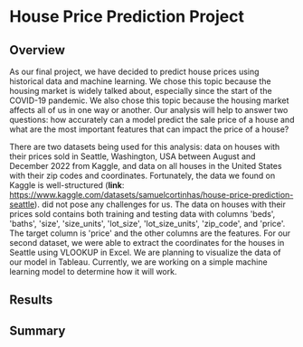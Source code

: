 # House Price Prediction Project
## Overview
As our final project, we have decided to predict house prices using historical data and machine learning. We chose this topic because the housing market is widely talked about, especially since the start of the COVID-19 pandemic. We also chose this topic because the housing market affects all of us in one way or another. Our analysis will help to answer two questions: how accurately can a model predict the sale price of a house and what are the most important features that can impact the price of a house? 

There are two datasets being used for this analysis: data on houses with their prices sold in Seattle, Washington, USA between August and December 2022 from Kaggle, and data on all houses in the United States with their zip codes and coordinates. Fortunately, the data we found on Kaggle is well-structured (**link**: https://www.kaggle.com/datasets/samuelcortinhas/house-price-prediction-seattle).  did not pose any challenges for us. The data on houses with their prices sold contains both training and testing data with columns 'beds', 'baths', 'size', 'size_units', 'lot_size', 'lot_size_units', 'zip_code', and 'price'. The target column is 'price' and the other columns are the features. For our second dataset, we were able to extract the coordinates for the houses in Seattle using VLOOKUP in Excel. We are planning to visualize the data of our model in Tableau. Currently, we are working on a simple machine learning model to determine how it will work. 


## Results


## Summary 
